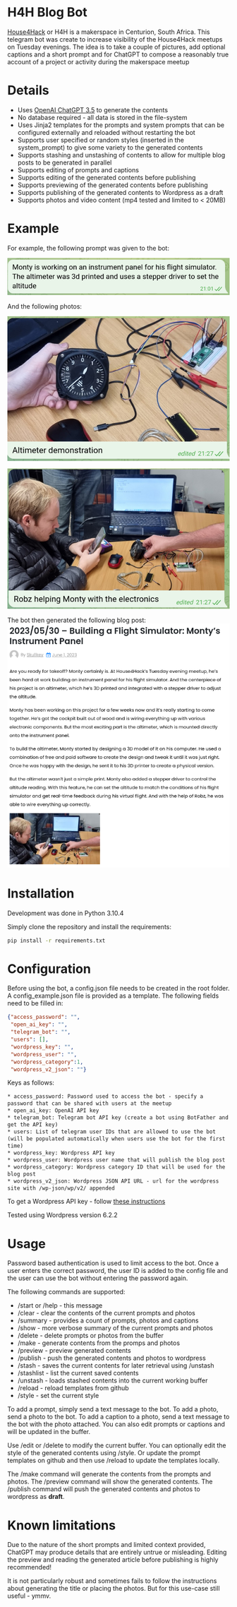 H4H Blog Bot
===

[House4Hack](https://www.house4hack.co.za/) or H4H is a makerspace in Centurion, South Africa.  This telegram bot was create to increase visibility of the House4Hack meetups on Tuesday evenings.  The idea is to take a couple of pictures, add optional captions and a short prompt and for ChatGPT to compose a reasonably true account of a project or activity during the makerspace meetup

Details
===
* Uses [OpenAI ChatGPT 3.5](https://platform.openai.com/docs/guides/gpt/chat-completions-api) to generate the contents
* No database required - all data is stored in the file-system
* Uses Jinja2 templates for the prompts and system prompts that can be configured externally and reloaded without restarting the bot
* Supports user specified or random styles (inserted in the system_prompt) to give some variety to the generated contents
* Supports stashing and unstashing of contents to allow for multiple blog posts to be generated in parallel
* Supports editing of prompts and captions
* Supports editing of the generated contents before publishing
* Supports previewing of the generated contents before publishing
* Supports publishing of the generated contents to Wordpress as a draft
* Supports photos and video content (mp4 tested and limited to < 20MB)


Example
===

For example, the following prompt was given to the bot:



![Example Prompt](https://raw.githubusercontent.com/house4hack/h4h-blog-bot/main/docs/prompt.png)

And the following photos:

![Example Photo 1](https://raw.githubusercontent.com/house4hack/h4h-blog-bot/main/docs/altimeter.png)


![Example Photo 2](https://raw.githubusercontent.com/house4hack/h4h-blog-bot/main/docs/electronics.png)

The bot then generated the following blog post:
![Example Blog Post](https://raw.githubusercontent.com/house4hack/h4h-blog-bot/main/docs/wordpress.png)

Installation
===
Development was done in Python 3.10.4

Simply clone the repository and install the requirements:

```bash
pip install -r requirements.txt
```

Configuration
===

Before using the bot, a config.json file needs to be created in the root folder.  A config_example.json file is provided as a template.  The following fields need to be filled in:
```json
{"access_password": "",
 "open_ai_key": "",
 "telegram_bot": "",
 "users": [],
 "wordpress_key": "",
 "wordpress_user": "",
 "wordpress_category":1,
 "wordpress_v2_json": ""}
 ```

 Keys as follows:

    * access_password: Password used to access the bot - specify a password that can be shared with users at the meetup
    * open_ai_key: OpenAI API key
    * telegram_bot: Telegram bot API key (create a bot using BotFather and get the API key)
    * users: List of telegram user IDs that are allowed to use the bot (will be populated automatically when users use the bot for the first time)
    * wordpress_key: Wordpress API key
    * wordpress_user: Wordpress user name that will publish the blog post
    * wordpress_category: Wordpress category ID that will be used for the blog post
    * wordpress_v2_json: Wordpress JSON API URL - url for the wordpress site with /wp-json/wp/v2/ appended

To get a Wordpress API key - follow [these instructions](https://osomcode.com/create-authentication-wordpress-rest-api-without-plugins/)

Tested using Wordpress version 6.2.2


Usage
===

Password based authentication is used to limit access to the bot.  Once a user enters the correct password, the user ID is added to the config file and the user can use the bot without entering the password again.

The following commands are supported:

- /start or /help - this message
- /clear - clear the contents of the current prompts and photos
- /summary - provides a count of prompts, photos and captions
- /show - more verbose summary of the current prompts and photos
- /delete - delete prompts or photos from the buffer
- /make - generate contents from the promps and photos
- /preview - preview generated contents
- /publish - push the generated contents and photos to wordpress
- /stash - saves the current contents for later retrieval using /unstash
- /stashlist - list the current saved contents
- /unstash - loads stashed contents into the current working buffer
- /reload - reload templates from github
- /style - set the current style

To add a prompt, simply send a text message to the bot.  To add a photo, send a photo to the bot.  To add a caption to a photo, send a text message to the bot with the photo attached.  You can also edit prompts or captions and will be updated in the buffer.

Use /edit or /delete to modify the current buffer.  You can optionally edit the style of the generated contents using /style.  Or update the prompt templates on github and then use /reload to update the templates locally.

The /make command will generate the contents from the prompts and photos.  The /preview command will show the generated contents.  The /publish command will push the generated contents and photos to wordpress as **draft**.


Known limitations
===

Due to the nature of the short prompts and limited context provided, ChatGPT may produce details that are entirely untrue or misleading.  Editing the preview and reading the generated article before publishing is highly recommended!

It is not particularly robust and sometimes fails to follow the instructions about generating the title or placing the photos.  But for this use-case still useful - ymmv.


